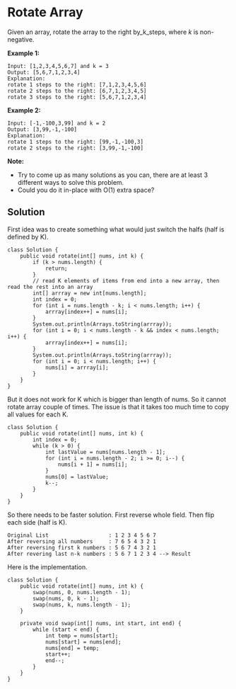 # Rotate Array

Given an array, rotate the array to the right by_k_steps, where _k_ is non-negative.

**Example 1:**

```
Input: [1,2,3,4,5,6,7] and k = 3
Output: [5,6,7,1,2,3,4]
Explanation:
rotate 1 steps to the right: [7,1,2,3,4,5,6]
rotate 2 steps to the right: [6,7,1,2,3,4,5]
rotate 3 steps to the right: [5,6,7,1,2,3,4]
```

**Example 2:**

```
Input: [-1,-100,3,99] and k = 2
Output: [3,99,-1,-100]
Explanation: 
rotate 1 steps to the right: [99,-1,-100,3]
rotate 2 steps to the right: [3,99,-1,-100]
```

**Note:**

* Try to come up as many solutions as you can, there are at least 3 different ways to solve this problem.
* Could you do it in-place with O\(1\) extra space?

## Solution

First idea was to create something what would just switch the halfs \(half is defined by K\). 

```
class Solution {
    public void rotate(int[] nums, int k) {
        if (k > nums.length) {
            return;
        }
        // read K elements of items from end into a new array, then read the rest into an array
        int[] arrray = new int[nums.length];
        int index = 0;
        for (int i = nums.length - k; i < nums.length; i++) {
            arrray[index++] = nums[i];
        }
        System.out.println(Arrays.toString(arrray));
        for (int i = 0; i < nums.length - k && index < nums.length; i++) {
            arrray[index++] = nums[i];
        }
        System.out.println(Arrays.toString(arrray));
        for (int i = 0; i < nums.length; i++) {
            nums[i] = arrray[i];
        }
    }
}
```

But it does not work for K which is bigger than length of nums. So it cannot rotate array couple of times. The issue is that it takes too much time to copy all values for each K. 

```
class Solution {
    public void rotate(int[] nums, int k) {
        int index = 0;
        while (k > 0) {
            int lastValue = nums[nums.length - 1];
            for (int i = nums.length - 2; i >= 0; i--) {
                nums[i + 1] = nums[i];
            }
            nums[0] = lastValue;
            k--;
        }
    }
}
```

So there needs to be faster solution. First reverse whole field. Then flip each side \(half is K\).

```
Original List                   : 1 2 3 4 5 6 7
After reversing all numbers     : 7 6 5 4 3 2 1
After reversing first k numbers : 5 6 7 4 3 2 1
After revering last n-k numbers : 5 6 7 1 2 3 4 --> Result
```

Here is the implementation. 

```
class Solution {
    public void rotate(int[] nums, int k) {
        swap(nums, 0, nums.length - 1);
        swap(nums, 0, k - 1);
        swap(nums, k, nums.length - 1);
    }
    
    private void swap(int[] nums, int start, int end) {
        while (start < end) {
            int temp = nums[start];
            nums[start] = nums[end];
            nums[end] = temp;
            start++;
            end--;
        }
    }
}
```





